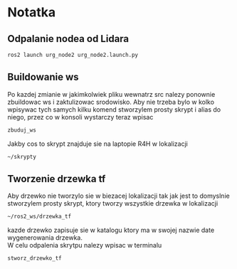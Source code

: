 # Notatka
## Odpalanie nodea od Lidara
```bash
ros2 launch urg_node2 urg_node2.launch.py
```
## Buildowanie ws
Po kazdej zmianie w jakimkolwiek pliku wewnatrz src nalezy ponownie zbuildowac ws i zaktulizowac srodowisko.
Aby nie trzeba bylo w kolko wpisywac tych samych kilku komend stworzylem prosty skrypt i alias do niego, przez co w konsoli wystarczy teraz wpisac
```bash
zbuduj_ws
```
Jakby cos to skrypt znajduje sie na laptopie R4H w lokalizacji
```bash
~/skrypty
```
## Tworzenie drzewka tf
Aby drzewko nie tworzylo sie w biezacej lokalizacji tak jak jest to domyslnie stworzylem prosty skrypt, ktory tworzy wszystkie drzewka
w lokalizacji
```bash
~/ros2_ws/drzewka_tf
```
kazde drzewko zapisuje sie w katalogu ktory ma w swojej nazwie date wygenerowania drzewka.  
W celu odpalenia skrytpu nalezy wpisac w terminalu
```bash
stworz_drzewko_tf
```

